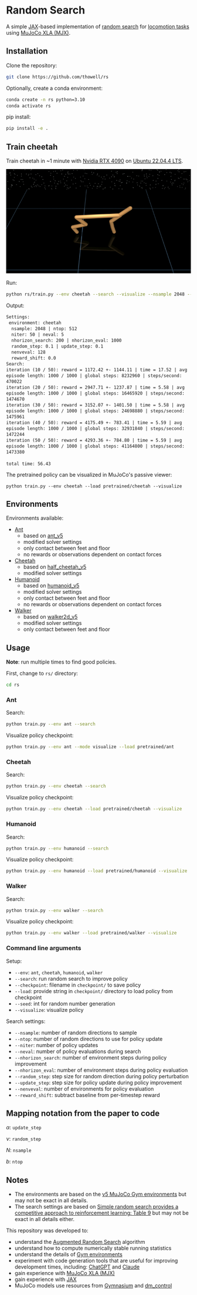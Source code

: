 # Random Search
A simple [JAX](https://github.com/google/jax)-based implementation of [random search](https://arxiv.org/abs/1803.07055) for [locomotion tasks](https://github.com/openai/gym/tree/master/gym/envs/mujoco) using [MuJoCo XLA (MJX)](https://mujoco.readthedocs.io/en/stable/mjx.html).

## Installation
Clone the repository:
```sh
git clone https://github.com/thowell/rs
```

Optionally, create a conda environment:
```sh
conda create -n rs python=3.10
conda activate rs
```

pip install:
```sh
pip install -e .
```

## Train cheetah
Train cheetah in ~1 minute with [Nvidia RTX 4090](https://www.nvidia.com/en-us/geforce/graphics-cards/40-series/rtx-4090/) on [Ubuntu 22.04.4 LTS](https://releases.ubuntu.com/jammy/).

<img src="assets/cheetah.gif" alt="drawing" />

Run:
```sh
python rs/train.py --env cheetah --search --visualize --nsample 2048 --ntop 512 --niter 50 --neval 5 --nhorizon_search 200 --nhorizon_eval 1000 --random_step 0.1 --update_step 0.1
```

Output:
```
Settings:
 environment: cheetah
  nsample: 2048 | ntop: 512
  niter: 50 | neval: 5
  nhorizon_search: 200 | nhorizon_eval: 1000
  random_step: 0.1 | update_step: 0.1
  nenveval: 128
  reward_shift: 0.0
Search:
iteration (10 / 50): reward = 1172.42 +- 1144.11 | time = 17.52 | avg episode length: 1000 / 1000 | global steps: 8232960 | steps/second: 470022
iteration (20 / 50): reward = 2947.71 +- 1237.87 | time = 5.58 | avg episode length: 1000 / 1000 | global steps: 16465920 | steps/second: 1474670
iteration (30 / 50): reward = 3152.07 +- 1401.50 | time = 5.58 | avg episode length: 1000 / 1000 | global steps: 24698880 | steps/second: 1475961
iteration (40 / 50): reward = 4175.49 +- 783.41 | time = 5.59 | avg episode length: 1000 / 1000 | global steps: 32931840 | steps/second: 1472244
iteration (50 / 50): reward = 4293.36 +- 784.80 | time = 5.59 | avg episode length: 1000 / 1000 | global steps: 41164800 | steps/second: 1473380

total time: 56.43
```

The pretrained policy can be visualized in MuJoCo's passive viewer:
```
python train.py --env cheetah --load pretrained/cheetah --visualize
```

## Environments
Environments available:

- [Ant](rs/envs/ant.py)
  - based on [ant_v5](https://github.com/Farama-Foundation/Gymnasium/blob/main/gymnasium/envs/mujoco/ant_v5.py)
  - modified solver settings
  - only contact between feet and floor
  - no rewards or observations dependent on contact forces
- [Cheetah](rs/envs/cheetah.py)
  - based on [half_cheetah_v5](https://github.com/Farama-Foundation/Gymnasium/blob/main/gymnasium/envs/mujoco/half_cheetah_v5.py)
  - modified solver settings
- [Humanoid](rs/envs/humanoid.py)
  - based on [humanoid_v5](https://github.com/Farama-Foundation/Gymnasium/blob/main/gymnasium/envs/mujoco/humanoid_v5.py)
  - modified solver settings
  - only contact between feet and floor
  - no rewards or observations dependent on contact forces
- [Walker](rs/envs/walker.py)
  - based on [walker2d_v5](https://github.com/Farama-Foundation/Gymnasium/blob/main/gymnasium/envs/mujoco/walker2d_v5.py)
  - modified solver settings
  - only contact between feet and floor


## Usage
**Note**: run multiple times to find good policies.

First, change to `rs/` directory:
```sh
cd rs
```

### Ant
Search:
```sh
python train.py --env ant --search
```

Visualize policy checkpoint:
```sh
python train.py --env ant --mode visualize --load pretrained/ant
```

### Cheetah
Search:
```sh
python train.py --env cheetah --search
```

Visualize policy checkpoint:
```sh
python train.py --env cheetah --load pretrained/cheetah --visualize
```

### Humanoid
Search:
```sh
python train.py --env humanoid --search
```

Visualize policy checkpoint:
```sh
python train.py --env humanoid --load pretrained/humanoid --visualize
```

### Walker
Search:
```sh
python train.py --env walker --search
```

Visualize policy checkpoint:
```sh
python train.py --env walker --load pretrained/walker --visualize
```

### Command line arguments
Setup:
- `--env`: `ant`, `cheetah`, `humanoid`, `walker`
- `--search`: run random search to improve policy
- `--checkpoint`: filename in `checkpoint/` to save policy
- `--load`: provide string in `checkpoint/` 
directory to load policy from checkpoint
- `--seed`: int for random number generation
- `--visualize`: visualize policy 

Search settings:
- `--nsample`: number of random directions to sample
- `--ntop`: number of random directions to use for policy update
- `--niter`: number of policy updates
- `--neval`: number of policy evaluations during search
- `--nhorizon_search`: number of environment steps during policy improvement
- `--nhorizon_eval`: number of environment steps during policy evaluation
- `--random_step`: step size for random direction during policy perturbation
- `--update_step`: step size for policy update during policy improvement
- `--nenveval`: number of environments for policy evaluation
- `--reward_shift`: subtract baseline from per-timestep reward

## Mapping notation from the paper to code
$\alpha$: `update_step`

$\nu$: `random_step`

$N$: `nsample`

$b$: `ntop`

## Notes
- The environments are based on the [v5 MuJoCo Gym environments](https://github.com/Farama-Foundation/Gymnasium/tree/main/gymnasium/envs/mujoco) but may not be exact in all details.
- The search settings are based on [Simple random search provides a competitive approach to reinforcement learning: Table 9](https://arxiv.org/abs/1803.07055) but may not be exact in all details either.
  
This repository was developed to:
- understand the [Augmented Random Search](https://arxiv.org/abs/1803.07055) algorithm
- understand how to compute numerically stable running statistics
- understand the details of [Gym environments](https://github.com/openai/gym)
- experiment with code generation tools that are useful for improving development times, including: [ChatGPT](https://pytorch.org/cppdocs/) and [Claude](https://claude.ai/)
- gain experience with [MuJoCo XLA (MJX)](https://mujoco.readthedocs.io/en/stable/mjx.html)
- gain experience with [JAX](https://github.com/google/jax)
- MuJoCo models use resources from [Gymnasium](https://github.com/Farama-Foundation/Gymnasium/tree/main/gymnasium/envs/mujoco) and [dm_control](https://github.com/google-deepmind/dm_control)
